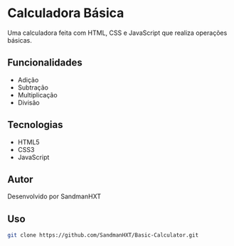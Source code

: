 # Calculadora Básica

Uma calculadora feita com HTML, CSS e JavaScript que realiza operações básicas.

## Funcionalidades

- Adição  
- Subtração  
- Multiplicação  
- Divisão

## Tecnologias

- HTML5  
- CSS3  
- JavaScript
  
## Autor

Desenvolvido por SandmanHXT


## Uso

   ```bash
   git clone https://github.com/SandmanHXT/Basic-Calculator.git

